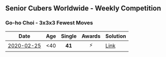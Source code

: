 ## Senior Cubers Worldwide - Weekly Competition
### Go-ho Choi - 3x3x3 Fewest Moves

| Date | Age | Single | Awards | Solution |
| :--: | :--: | :--: | :--: | :-- |
| [2020-02-25](../../results/333fm/2020-02-25.md) | <40 | **41** | ⚡ | [Link](https://www.facebook.com/events/215751886207638/permalink/216681586114668/) |


<!-- Global site tag (gtag.js) - Google Analytics -->
<script async src="https://www.googletagmanager.com/gtag/js?id=UA-86348435-3"></script>
<script>window.dataLayer = window.dataLayer || []; function gtag() {dataLayer.push(arguments);} gtag('js', new Date()); gtag('config', 'UA-86348435-3');</script>
